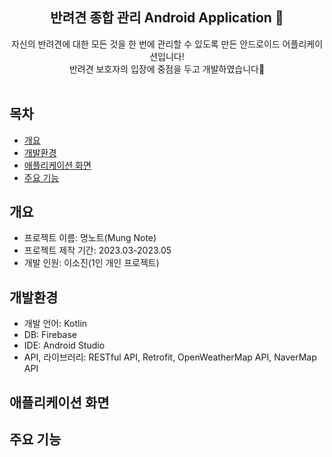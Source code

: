 <div align="center">

## 반려견 종합 관리 Android Application 🐶
자신의 반려견에 대한 모든 것을 한 번에 관리할 수 있도록 만든 안드로이드 어플리케이션입니다!<br />
반려견 보호자의 입장에 중점을 두고 개발하였습니다🌟
<br />
<br />
</div>

## 목차
  - [개요](#개요)
  - [개발환경](#개발환경)
  - [애플리케이션 화면](#애플리케이션화면)
  - [주요 기능](#주요기능)

## 개요
* 프로젝트 이름: 멍노트(Mung Note)
* 프로젝트 제작 기간: 2023.03-2023.05
* 개발 인원: 이소진(1인 개인 프로젝트)

## 개발환경
* 개발 언어: Kotlin
* DB: Firebase
* IDE: Android Studio
* API, 라이브러리: RESTful API, Retrofit, OpenWeatherMap API, NaverMap API

## 애플리케이션 화면

## 주요 기능
